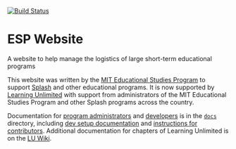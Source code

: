 [![Build Status](https://travis-ci.com/learning-unlimited/ESP-Website.svg?branch=main)](https://travis-ci.com/learning-unlimited/ESP-Website)
# ESP Website
A website to help manage the logistics of large short-term educational programs

This website was written by the [MIT Educational Studies Program](https://esp.mit.edu) to support [Splash](https://esp.mit.edu/learn/Splash) and other educational programs.  It is now supported by [Learning Unlimited](https://learningu.org) with support from administrators of the MIT Educational Studies Program and other Splash programs across the country.

Documentation for [program administrators](/docs/admin) and [developers](/docs/dev) is in the [`docs`](/docs) directory, including [dev setup documentation](/docs/dev/vagrant.rst) and [instructions for contributors](/docs/dev/contributing.rst).  Additional documentation for chapters of Learning Unlimited is on the [LU Wiki](https://wiki.learningu.org).
